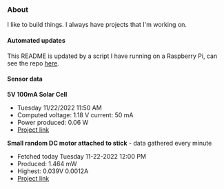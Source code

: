 ### About
I like to build things. I always have projects that I'm working on.

#### Automated updates
This README is updated by a script I have running on a Raspberry Pi, can see the repo [here](https://github.com/jdc-cunningham/raspi-git-repo-updater).

#### Sensor data
**5V 100mA Solar Cell**
- Tuesday 11/22/2022 11:50 AM
- Computed voltage: 1.18 V current: 50 mA
- Power produced: 0.06 W
- [Project link](https://github.com/jdc-cunningham/raspisolarplotter)

**Small random DC motor attached to stick** - data gathered every minute
- Fetched today Tuesday 11-22-2022 12:00 PM
- Produced: 1.464 mW
- Highest: 0.039V 0.0012A
- [Project link](https://github.com/jdc-cunningham/turbine-raspi)
